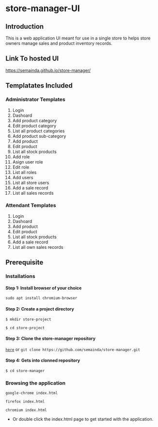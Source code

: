 # store-manager-UI

## Introduction

This is a web application UI meant for use in a single store to helps store owners manage sales and product inventory records.

## Link To hosted UI

https://semainda.github.io/store-manager/

## Templatates Included

### Administrator Templates

1. Login
2. Dashoard
3. Add product category
4. Edit product category
5. List all product categories
6. Add product sub-category
7. Add product
8. Edit product
9. List all stock products
10. Add role
11. Asign user role
12. Edit role
13. List all roles
14. Add users
15. List all store users
16. Add a sale record
17. List all sales records

### Attendant Templates

1. Login
2. Dashoard
3. Add product
4. Edit product
5. List all stock products
6. Add a sale record
7. List all own sales records

## Prerequisite

### Installations

#### Step 1: Install browser of your choice

```sudo apt install chromium-browser```

#### Step 2: Create a project directory

```$ mkdir store-project```

```$ cd store-project```

#### Step 3: Clone the store-manager repository

[``here``](https://github.com/semainda/store-manager) or ```git clone https://github.com/semainda/store-manager.git```

#### Step 4: Gets into clonned repository

```$ cd store-manager```

### Browsing the application

```google-chrome index.html```

```firefox index.html```

```chromium index.html```

- Or double click the index.html page to get started with the application.
